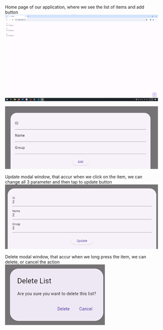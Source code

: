 Home page of our application, where we see the list of items and add button
![alt text](image.png)


![alt text](image-1.png)

Update modal window, that accur when we click on the item, we can change all 3 parameter and then tap to update button
![alt text](image-2.png)

Delete modal window, that accur when we long press the item, we can delete, or cancel the action
![alt text](image-3.png)